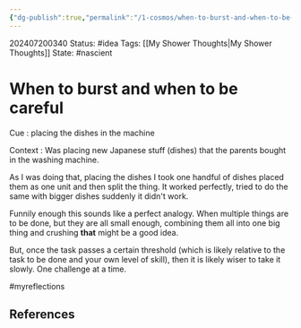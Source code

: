 ```yaml
---
{"dg-publish":true,"permalink":"/1-cosmos/when-to-burst-and-when-to-be-careful/","created":"2024-08-31T23:47:15.041-04:00","updated":"2024-07-20T03:40:19.310-04:00"}
---
```


202407200340
Status: #idea
Tags: [[My Shower Thoughts\|My Shower Thoughts]]
State: #nascient
# When to burst and when to be careful

Cue : placing the dishes in the machine

Context : Was placing new Japanese stuff (dishes) that the parents bought in the washing machine.

As I was doing that, placing the dishes I took one handful of dishes placed them as one unit and then split the thing. It worked perfectly, tried to do the same with bigger dishes suddenly it didn't work.

Funnily enough this sounds like a perfect analogy. When multiple things are to be done, but they are all small enough, combining them all into one big thing and crushing **that** might be a good idea.

But, once the task passes a certain threshold (which is likely relative to the task to be done and your own level of skill), then it is likely wiser to take it slowly. One challenge at a time.

#myreflections 


## References
